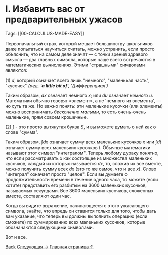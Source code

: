 # I. Избавить вас от предварительных ужасов

Tags: [[00-CALCULUS-MADE-EASY]]

Первоначальный страх, который мешает большинству школьников даже попытаться научиться считать, можно устранить, если просто объяснить, что на самом деле значат — с точки зрения здравого смысла — два главных символа, которые чаще всего встречаются в математических вычислениях.
Этими "страшными" символами являются:

(1) $d$, который означает всего лишь "немного", "маленькая часть", "кусочек"
*(ред. ‘**a little bit of**’, ‘Дифференциал’)*

Таким образом, $dx$ означает немного $x$; или $du$ означает *немного* $u$. Математики обычно говорят «элемент», а не 'немного из элемента', — но суть та же. Но важно понять: эти маленькие кусочки (или элементы) можно воспринимать *бесконечно малыми*, то есть очень-очень маленькие, прям совсем крошечные.

(2) $\int$ - это просто вытянутая буква $S$, и вы можете думать о ней как о слове "сумма".

Таким образом, $\int dx$ означает сумму всех маленьких кусочков $x$ или $\int dt$ означает сумму всех маленьких кусочков $t$. Обычные математики называют этот символ "интегралом". Теперь любому дураку понятно, что если рассматривать $x$ как состоящее из множества маленьких кусочков, каждый из которых называется $dx$, то, сложив их все вместе, можно получить сумму всех $dx$ (это то же самое, что и все $x$). Слово "интеграл" означает просто "целое". Если вы думаете о продолжительности времени в течение одного часа, то можете (если хотите) представить его разбитым на $3600$ маленьких кусочков, называемых секундами. Все $3600$ маленьких кусочков, сложенных вместе, составляют один час.

Когда вы видите выражение, начинающееся с этого ужасающего символа, знайте, что впредь он ставится только для того, чтобы дать вам указание, что теперь вы должны выполнить операцию (если сможете) по суммированию всех маленьких кусочков, которые обозначаются следующими символами.

Вот и все.

[Back](0-prologue.md)
[Следующая →](./2-chapter.md)
[Главная страница ↑](00-CALCULUS-MADE-EASY.md)
